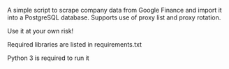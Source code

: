 A simple script to scrape company data from Google Finance and import it into a PostgreSQL database. Supports use of proxy list and proxy rotation.

Use it at your own risk!

Required libraries are listed in requirements.txt

Python 3 is required to run it